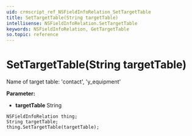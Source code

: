 ```yaml
---
uid: crmscript_ref_NSFieldInfoRelation_SetTargetTable
title: SetTargetTable(String targetTable)
intellisense: NSFieldInfoRelation.SetTargetTable
keywords: NSFieldInfoRelation, GetTargetTable
so.topic: reference
---
```


# SetTargetTable(String targetTable)

Name of target table: 'contact', 'y_equipment'

**Parameter:** 
 - **targetTable** String

```crmscript
NSFieldInfoRelation thing;
String targetTable;
thing.SetTargetTable(targetTable);
```

